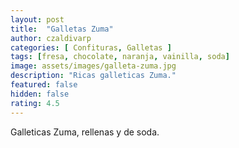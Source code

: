 ```yaml
---
layout: post
title:  "Galletas Zuma"
author: czaldivarp
categories: [ Confituras, Galletas ]
tags: [fresa, chocolate, naranja, vainilla, soda]
image: assets/images/galleta-zuma.jpg
description: "Ricas galleticas Zuma."
featured: false
hidden: false
rating: 4.5
---
```


Galleticas Zuma, rellenas y de soda.